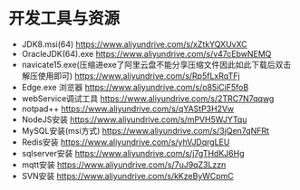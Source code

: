 # 开发工具与资源

- JDK8.msi(64)      https://www.aliyundrive.com/s/xZtkYQXUvXC
- OracleJDK(64).exe  https://www.aliyundrive.com/s/v47cEbwNEMQ
- navicate15.exe(压缩进exe了阿里云盘不能分享压缩文件因此如此下载后双击解压使用即可)    https://www.aliyundrive.com/s/Rp5fLxRqTFj
- Edge.exe 浏览器 https://www.aliyundrive.com/s/o85iCiF5foB 
- webService调试工具 https://www.aliyundrive.com/s/2TRC7N7qqwg
- notpad++ https://www.aliyundrive.com/s/qYAStP3H2Vw
- NodeJS安装 https://www.aliyundrive.com/s/mPVH5WJYTqu
- MySQL安装(msi方式) https://www.aliyundrive.com/s/3jQen7qNFRt 
- Redis安装 https://www.aliyundrive.com/s/yhVJDqrgLEU
- sqlserver安装  https://www.aliyundrive.com/s/j7gTHdKJ6Hg
- mqtt安装  https://www.aliyundrive.com/s/7uJ9qZ3Lzzn
- SVN安装 https://www.aliyundrive.com/s/kKzeByWCpmC